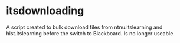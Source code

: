 # itsdownloading
A script created to bulk download files from ntnu.itslearning and hist.itslearning before the switch to Blackboard. Is no longer useable.
